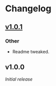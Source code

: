 # Changelog

## [v1.0.1](https://github.com/rayinaway/browser-app-node-package-starter/compare/v1.0.0...v1.0.1)

### Other

- Readme tweaked.

## v1.0.0

_Initial release_
